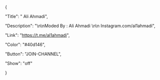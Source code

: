 {

"Title": " Ali Ahmadi",

"Description": "\n\nModed By : Ali Ahmadi \n\n Instagram.com/al1ahmadi",

"Link": "https://t.me/al1ahmadi",

"Color": "#40d146",

"Button": "JOIN-CHANNEL",

"Show": "off"

}
